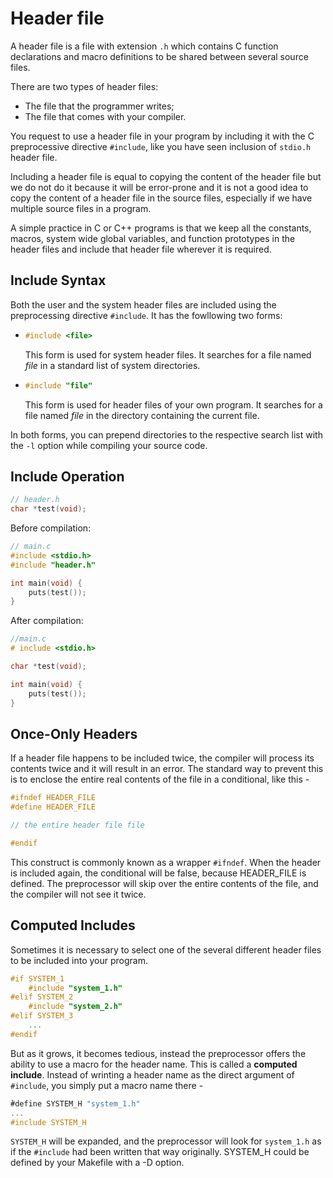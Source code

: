 # Header file

A header file is a file with extension ```.h``` which contains C function declarations and macro definitions to be shared between several source files.

There are two types of header files:

* The file that the programmer writes;
* The file that comes with your compiler.

You request to use a header file in your program by including it with the C preprocessive directive ```#include```, like you have seen inclusion of ```stdio.h``` header file.

Including a header file is equal to copying the content of the header file but we do not do it because it will be error-prone and it is not a good idea to copy the content of a header file in the source files, especially if we have multiple source files in a program.

A simple practice in C or C++ programs is that we keep all the constants, macros, system wide global variables, and function prototypes in the header files and include that header file wherever it is required.

## Include Syntax

Both the user and the system header files are included using the preprocessing directive ```#include```. It has the fowllowing two forms:

* ```c
  #include <file>
  ```

  This form is used for system header files. It searches for a file named _file_ in a standard list of system directories.

* ```c
  #include "file"
  ```

  This form is used for header files of your own program. It searches for a file named _file_ in the directory containing the current file.

In both forms, you can prepend directories to the respective search list with the ```-l``` option while compiling your source code.

## Include Operation

```h
// header.h
char *test(void);
```

Before compilation:

```c
// main.c
#include <stdio.h>
#include "header.h"

int main(void) {
    puts(test());
}
```

After compilation:

```c
//main.c
# include <stdio.h>

char *test(void);

int main(void) {
    puts(test());
}
```

## Once-Only Headers

If a header file happens to be included twice, the compiler will process its contents twice and it will result in an error. The standard way to prevent this is to enclose the entire real contents of the file in a conditional, like this -

```h
#ifndef HEADER_FILE
#define HEADER_FILE

// the entire header file file

#endif
```

This construct is commonly known as a wrapper ```#ifndef```. When the header is included again, the conditional will be false, because HEADER_FILE is defined. The preprocessor will skip over the entire contents of the file, and the compiler will not see it twice.

## Computed Includes

Sometimes it is necessary to select one of the several different header files to be included into your program.

```h
#if SYSTEM_1
    #include "system_1.h"
#elif SYSTEM_2
    #include "system_2.h"
#elif SYSTEM_3
    ...
#endif
```

But as it grows, it becomes tedious, instead the preprocessor offers the ability to use a macro for the header name. This is called a **computed include**. Instead of wrinting a header name as the direct argument of ```#include```, you simply put a macro name there -

```h
̀#define SYSTEM_H "system_1.h"
...
#include SYSTEM_H
```

```SYSTEM_H``` will be expanded, and the preprocessor will look for ```system_1.h``` as if the ```#include``` had been written that way originally. SYSTEM_H could be defined by your Makefile with a -D option.
